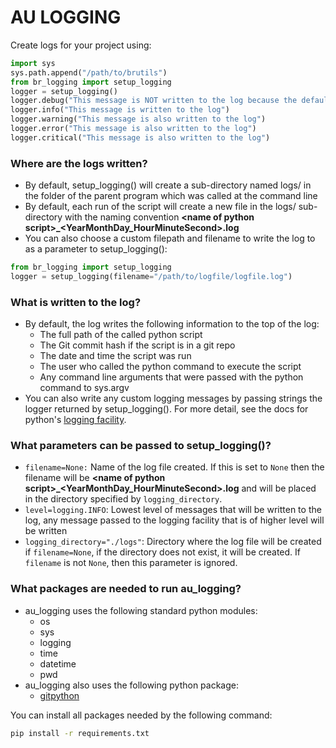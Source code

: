 # AU LOGGING

Create logs for your project using:
```python
import sys
sys.path.append("/path/to/brutils")
from br_logging import setup_logging
logger = setup_logging()
logger.debug("This message is NOT written to the log because the default level is logging.INFO")
logger.info("This message is written to the log")
logger.warning("This message is also written to the log")
logger.error("This message is also written to the log")
logger.critical("This message is also written to the log")
```

### Where are the logs written?
* By default, setup_logging() will create a sub-directory named logs/ in the folder of the parent program which was called at the command line
* By default, each run of the script will create a new file in the logs/ sub-directory with the naming convention **\<name of python script\>_\<YearMonthDay_HourMinuteSecond\>.log**
* You can also choose a custom filepath and filename to write the log to as a parameter to setup_logging():
```python
from br_logging import setup_logging
logger = setup_logging(filename="/path/to/logfile/logfile.log")
```
     
### What is written to the log?
* By default, the log writes the following information to the top of the log:
    * The full path of the called python script
    * The Git commit hash if the script is in a git repo
    * The date and time the script was run
    * The user who called the python command to execute the script
    * Any command line arguments that were passed with the python command to sys.argv
* You can also write any custom logging messages by passing strings the logger returned by setup_logging(). For more detail, see the docs for python's [logging facility](https://docs.python.org/2/library/logging.html#logger).

### What parameters can be passed to setup_logging()?
* ```filename=None:``` Name of the log file created. If this is set to ```None``` then the filename will be **\<name of python script\>_\<YearMonthDay_HourMinuteSecond\>.log** and will be placed in the directory specified by ```logging_directory```.
* ```level=logging.INFO```: Lowest level of messages that will be written to the log, any message passed to the logging facility that is of higher level will be written
* ```logging_directory="./logs"```: Directory where the log file will be created if ```filename=None```, if the directory does not exist, it will be created. If ```filename``` is not ```None```, then this parameter is ignored.

### What packages are needed to run au_logging?
* au_logging uses the following standard python modules:
    * os
    * sys
    * logging
    * time
    * datetime
    * pwd
* au_logging also uses the following python package:
    * [gitpython](https://gitpython.readthedocs.io/en/stable/intro.html) 

You can install all packages needed by the following command:
```sh
pip install -r requirements.txt
```
